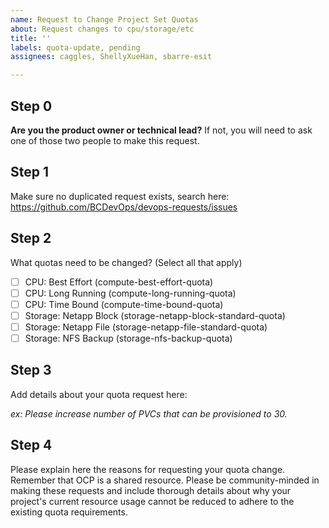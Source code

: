 ```yaml
---
name: Request to Change Project Set Quotas
about: Request changes to cpu/storage/etc
title: ''
labels: quota-update, pending
assignees: caggles, ShellyXueHan, sbarre-esit

---
```


## Step 0
**Are you the product owner or technical lead?**
If not, you will need to ask one of those two people to make this request.


## Step 1
Make sure no duplicated request exists, search here:
https://github.com/BCDevOps/devops-requests/issues


## Step 2
What quotas need to be changed? (Select all that apply)
- [ ] CPU: Best Effort (compute-best-effort-quota)
- [ ] CPU: Long Running (compute-long-running-quota)
- [ ] CPU: Time Bound (compute-time-bound-quota)
- [ ] Storage: Netapp Block (storage-netapp-block-standard-quota)
- [ ] Storage: Netapp File (storage-netapp-file-standard-quota)
- [ ] Storage: NFS Backup (storage-nfs-backup-quota)

## Step 3
Add details about your quota request here:

*ex: Please increase number of PVCs that can be provisioned to 30.*

## Step 4
Please explain here the reasons for requesting your quota change.
Remember that OCP is a shared resource. Please be community-minded in making these requests and include thorough details about why your project's current resource usage cannot be reduced to adhere to the existing quota requirements.
